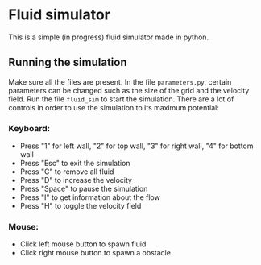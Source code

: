# Fluid simulator
This is a simple (in progress) fluid simulator made in python. 

## Running the simulation
Make sure all the files are present. In the file `parameters.py`, certain parameters can be changed such as the size of the grid and the velocity field. Run the file `fluid_sim` to start the simulation. There are a lot of controls in order to use the simulation to its maximum potential:

### Keyboard:
- Press "1" for left wall, "2" for top wall, "3" for right wall, "4" for bottom wall
- Press "Esc" to exit the simulation
- Press "C" to remove all fluid
- Press "D" to increase the velocity
- Press "Space" to pause the simulation
- Press "I" to get information about the flow
- Press "H" to toggle the velocity field

### Mouse:
- Click left mouse button to spawn fluid
- Click right mouse button to spawn a obstacle

